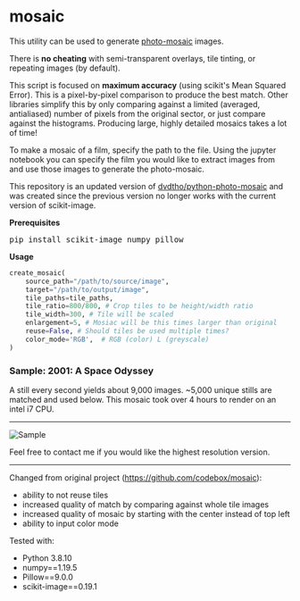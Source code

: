 # mosaic

This utility can be used to generate [photo-mosaic](http://en.wikipedia.org/wiki/Photographic_mosaic) images. 

There is **no cheating** with semi-transparent overlays, tile tinting, or repeating images (by default).

This script is focused on **maximum accuracy** (using scikit's Mean Squared Error). This is a pixel-by-pixel comparison to produce the best match. Other libraries simplify this by only comparing against a limited (averaged, antialiased) number of pixels from the original sector, or just compare against the histograms. Producing large, highly detailed mosaics takes a lot of time! 

To make a mosaic of a film, specify the path to the file. Using the jupyter notebook you can specify the film you would like to extract images from and use those images to generate the photo-mosaic. 

This repository is an updated version of [dvdtho/python-photo-mosaic](https://github.com/dvdtho/python-photo-mosaic) and was created since the previous version no longer works with the current version of scikit-image. 


**Prerequisites**
<pre>pip install scikit-image numpy pillow</pre>

**Usage**
```python
create_mosaic(
    source_path="/path/to/source/image", 
    target="/path/to/output/image", 
    tile_paths=tile_paths,
    tile_ratio=800/800, # Crop tiles to be height/width ratio
    tile_width=300, # Tile will be scaled
    enlargement=5, # Mosiac will be this times larger than original
    reuse=False, # Should tiles be used multiple times?
    color_mode='RGB',  # RGB (color) L (greyscale)
) 
```

### Sample: 2001: A Space Odyssey
A still every second yields about 9,000 images. ~5,000 unique stills are matched and used below. This mosaic took over 4 hours to render on an intel i7 CPU.

------------

![Sample](doc/2001e.jpeg)

Feel free to contact me if you would like the highest resolution version.


------------
Changed from original project (https://github.com/codebox/mosaic):  
*   ability to not reuse tiles 
*   increased quality of match by comparing against whole tile images 
*   increased quality of mosaic by starting with the center instead of top left
*   ability to input color mode

Tested with:
*   Python 3.8.10
*   numpy==1.19.5
*   Pillow==9.0.0
*   scikit-image==0.19.1
